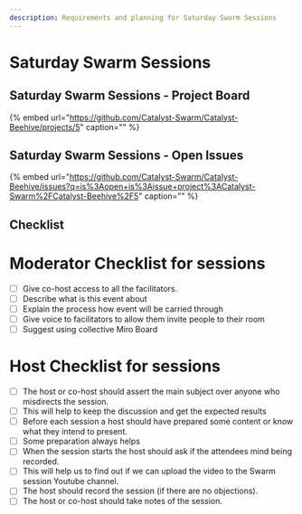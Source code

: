 ```yaml
---
description: Requirements and planning for Saturday Swarm Sessions
---
```


# Saturday Swarm Sessions

## Saturday Swarm Sessions - Project Board

{% embed url="https://github.com/Catalyst-Swarm/Catalyst-Beehive/projects/5" caption="" %}

## Saturday Swarm Sessions - Open Issues

{% embed url="https://github.com/Catalyst-Swarm/Catalyst-Beehive/issues?q=is%3Aopen+is%3Aissue+project%3ACatalyst-Swarm%2FCatalyst-Beehive%2F5" caption="" %}

## Checklist

# Moderator Checklist for sessions

* [ ] Give co-host access to all the facilitators.
* [ ] Describe what is this event about
* [ ] Explain the process how event will be carried through
* [ ] Give voice to facilitators to allow them invite people to their room
* [ ] Suggest using collective Miro Board

# Host Checklist for sessions

* [ ] The host or co-host should assert the main subject over anyone who misdirects the session.
* [ ] This will help to keep the discussion and get the expected results
* [ ] Before each session a host should have prepared some content or know what they intend to present.
* [ ] Some preparation always helps
* [ ] When the session starts the host should ask if the attendees mind being recorded.
* [ ] This will help us to find out if we can upload the video to the Swarm session Youtube channel.
* [ ] The host should record the session (if there are no objections).
* [ ] The host or co-host should take notes of the session.
